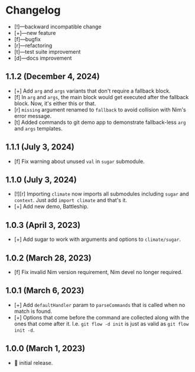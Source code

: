 # Changelog

-   [!]—backward incompatible change
-   [+]—new feature
-   [f]—bugfix
-   [r]—refactoring
-   [t]—test suite improvement
-   [d]—docs improvement


## 1.1.2 (December 4, 2024)

-   [+] Add `arg` and `args` variants that don't require a fallback block.
-   [f] In `arg` and `args`, the main block would get executed after the fallback block. Now, it's either this or that.
-   [r] `missing` argument renamed to `fallback` to avoid collision with Nim's error message.
-   [t] Added commands to git demo app to demonstrate fallback-less `arg` and `args` templates.


## 1.1.1 (July 3, 2024)

-   [f] Fix warning about unused `val` in `sugar` submodule.


## 1.1.0 (July 3, 2024)

-   [!][r] Importing `climate` now imports all submodules including `sugar` and `context`. Just add `import climate` and that's it.
-   [+] Add new demo, Battleship.


## 1.0.3 (April 3, 2023)

-   [+] Add sugar to work with arguments and options to `climate/sugar`.


## 1.0.2 (March 28, 2023)

-   [f] Fix invalid Nim version requirement, Nim devel no longer required.


## 1.0.1 (March 6, 2023)

-   [+] Add `defaultHandler` param to `parseCommands` that is called when no match is found.
-   [+] Options that come before the command are collected along with the ones that come after it. I.e. `git flow -d init` is just as valid as `git flow init -d`.


## 1.0.0 (March 1, 2023)

-   🎉 initial release.

